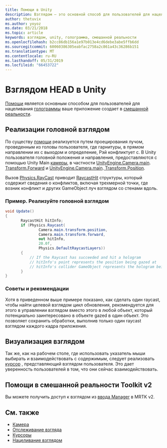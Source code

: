```yaml
---
title: Помощи в Unity
description: Взглядом — это основной способ для пользователей для нацеливания голограммы, создаваемые приложения в смешанной реальности.
author: thetuvix
ms.author: yoyoz
ms.date: 03/21/2018
ms.topic: article
keywords: взглядом, unity, голограмма, смешанной реальности
ms.openlocfilehash: b2cc86db156a1e97b013e4cd6debe3abe5ffb6dd
ms.sourcegitcommit: 60060386305eabfac2758a2c861a43c36286b151
ms.translationtype: MT
ms.contentlocale: ru-RU
ms.lasthandoff: 05/31/2019
ms.locfileid: "66453722"
---
```

# <a name="head-gaze-in-unity"></a>Взглядом HEAD в Unity

[Помощи](gaze.md) является основным способом для пользователей для нацеливания [голограммы](hologram.md) ваше приложение создает в [смешанной реальности](mixed-reality.md).


## <a name="implementing-head-gaze"></a>Реализации головной взглядом

По существу [помощи](gaze.md) реализуется путем проецирования лучом, проведенным из головы пользователя, где гарнитуры, в прямом направлении их с выходом и определение, Рэй конфликтует с. В Unity пользователя головной положения и направления, предоставляются с помощью Unity Main [камеры](camera-in-unity.md), в частности [UnityEngine.Camera.main](http://docs.unity3d.com/ScriptReference/Camera-main.html).[ Transform.Forward](http://docs.unity3d.com/ScriptReference/Transform-forward.html) и [UnityEngine.Camera.main](http://docs.unity3d.com/ScriptReference/Camera-main.html).[ Transform.Position](http://docs.unity3d.com/ScriptReference/Transform-position.html).

Вызов [Physics.RayCast](http://docs.unity3d.com/ScriptReference/Physics.Raycast.html) приводит [RaycastHit](http://docs.unity3d.com/ScriptReference/RaycastHit.html) структуры, который содержит сведения о конфликтов, включая трехмерной точки, где возник конфликт и других GameObject луч взглядом со стенами вдоль.

### <a name="example-implement-head-gaze"></a>Пример. Реализуйте головной взглядом

```cs
void Update()
{
       RaycastHit hitInfo;
       if (Physics.Raycast(
               Camera.main.transform.position,
               Camera.main.transform.forward,
               out hitInfo,
               20.0f,
               Physics.DefaultRaycastLayers))
       {
           // If the Raycast has succeeded and hit a hologram
           // hitInfo's point represents the position being gazed at
           // hitInfo's collider GameObject represents the hologram being gazed at
       }
}
```

### <a name="best-practices"></a>Советы и рекомендации

Хотя в приведенном выше примере показано, как сделать один raycast, чтобы найти целевой взглядом цикл обновления, рекомендуется для этого в управлении взглядом вместо этого в любой объект, который потенциально заинтересовано в объекте gazed в один объект. Это позволяет сохранить обработки, выполнив только один raycast взглядом каждого кадра приложения.

## <a name="visualizing-gaze"></a>Визуализация взглядом

Так же, как на рабочем столе, где использовать указатель мыши выбирать и взаимодействовать с содержимым, следует реализовать [курсор](cursors.md) , представляющий взглядом пользователя. Это дает уверенность пользователей в том, что они сейчас взаимодействовать.

## <a name="gaze-in-mixed-reality-toolkit-v2"></a>Помощи в смешанной реальности Toolkit v2
Вы можете получить доступ к взглядом из [ввода Manager](https://microsoft.github.io/MixedRealityToolkit-Unity/Documentation/Input/Overview.html) в MRTK v2.

## <a name="see-also"></a>См. также
* [Камера](camera-in-unity.md)
* [Отслеживание взгляда](gaze.md)
* [Курсоры](cursors.md)
* [Нацеливание взглядом](gaze-targeting.md)
